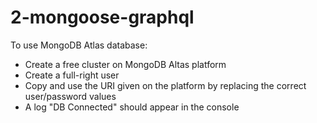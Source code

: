 # 2-mongoose-graphql

To use MongoDB Atlas database:

- Create a free cluster on MongoDB Altas platform
- Create a full-right user
- Copy and use the URI given on the platform by replacing the correct user/password values
- A log "DB Connected" should appear in the console
